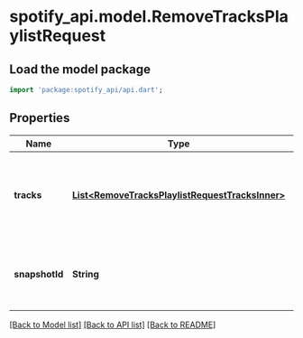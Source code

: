# spotify_api.model.RemoveTracksPlaylistRequest

## Load the model package
```dart
import 'package:spotify_api/api.dart';
```

## Properties
Name | Type | Description | Notes
------------ | ------------- | ------------- | -------------
**tracks** | [**List&lt;RemoveTracksPlaylistRequestTracksInner&gt;**](RemoveTracksPlaylistRequestTracksInner.md) | An array of objects containing [Spotify URIs](/documentation/web-api/concepts/spotify-uris-ids) of the tracks or episodes to remove. For example: `{ \"tracks\": [{ \"uri\": \"spotify:track:4iV5W9uYEdYUVa79Axb7Rh\" },{ \"uri\": \"spotify:track:1301WleyT98MSxVHPZCA6M\" }] }`. A maximum of 100 objects can be sent at once.  | 
**snapshotId** | **String** | The playlist's snapshot ID against which you want to make the changes. The API will validate that the specified items exist and in the specified positions and make the changes, even if more recent changes have been made to the playlist.  | [optional] 

[[Back to Model list]](../README.md#documentation-for-models) [[Back to API list]](../README.md#documentation-for-api-endpoints) [[Back to README]](../README.md)


